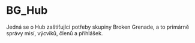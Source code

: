 # BG_Hub
Jedná se o Hub zaštiťující potřeby skupiny Broken Grenade, a to primárně správy misí, výcviků, členů a přihlášek.
